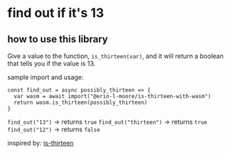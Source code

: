 # find out if it's 13

## how to use this library
Give a value to the function, `is_thirteen(var)`, and it will return a boolean that tells you if the value is 13.

sample import and usage:
```
const find_out = async possibly_thirteen => {
  var wasm = await import("@erin-l-moore/is-thirteen-with-wasm")
  return wasm.is_thirteen(possibly_thirteen)
}
```

`find_out("13")` -> returns `true`
`find_out("thirteen")` -> returns `true`
`find_out("12")` -> returns `false`


inspired by: [is-thirteen](https://github.com/jezen/is-thirteen)